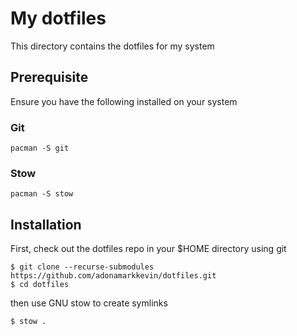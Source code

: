# My dotfiles

This directory contains the dotfiles for my system

## Prerequisite

Ensure you have the following installed on your system

### Git

```
pacman -S git
```

### Stow

```
pacman -S stow
```

## Installation

First, check out the dotfiles repo in your $HOME directory using git

```
$ git clone --recurse-submodules https://github.com/adonamarkkevin/dotfiles.git
$ cd dotfiles
```

then use GNU stow to create symlinks

```
$ stow .
```
